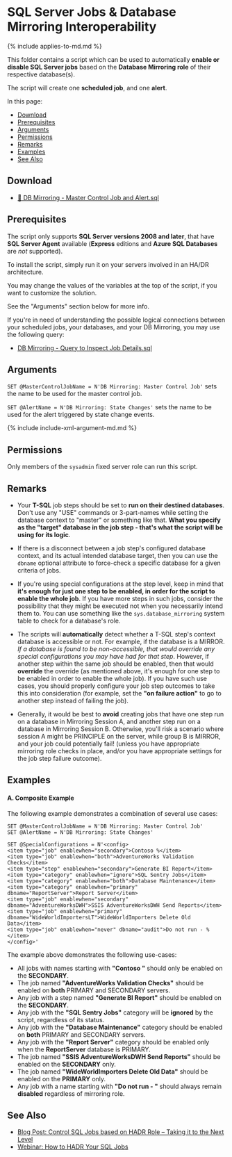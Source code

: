 # SQL Server Jobs & Database Mirroring Interoperability

{% include applies-to-md.md %}

This folder contains a script which can be used to automatically **enable or disable SQL Server jobs** based on the **Database Mirroring role** of their respective database(s).

The script will create one **scheduled job**, and one **alert**.

In this page:

- [Download](#download)
- [Prerequisites](#prerequisites)
- [Arguments](#arguments)
- [Permissions](#permissions)
- [Remarks](#remarks)
- [Examples](#examples)
- [See Also](#see-also)

## Download

- [🔽 DB Mirroring - Master Control Job and Alert.sql](DB%20Mirroring%20-%20Master%20Control%20Job%20and%20Alert.sql)

## Prerequisites

The script only supports **SQL Server versions 2008 and later**, that have **SQL Server Agent** available (**Express** editions and **Azure SQL Databases** are _not_ supported).

To install the script, simply run it on your servers involved in an HA/DR architecture.

You may change the values of the variables at the top of the script, if you want to customize the solution.

See the "Arguments" section below for more info.

If you're in need of understanding the possible logical connections between your scheduled jobs, your databases, and your DB Mirroring, you may use the following query:

- [DB Mirroring - Query to Inspect Job Details.sql](DB%20Mirroring%20-%20Inspect%20Job%20Details.sql)

## Arguments

`SET @MasterControlJobName = N'DB Mirroring: Master Control Job'` sets the name to be used for the master control job.

`SET @AlertName = N'DB Mirroring: State Changes'` sets the name to be used for the alert triggered by state change events.

{% include include-xml-argument-md.md %}

## Permissions

Only members of the `sysadmin` fixed server role can run this script.

## Remarks

- Your **T-SQL** job steps should be set to **run on their destined databases**. Don't use any "USE" commands or 3-part-names while setting the database context to "master" or something like that. **What you specify as the "target" database in the job step - that's what the script will be using for its logic**.

- If there is a disconnect between a job step's configured database context, and its actual intended database target, then you can use the `dbname` optional attribute to force-check a specific database for a given criteria of jobs.

- If you're using special configurations at the step level, keep in mind that **it's enough for just one step to be enabled, in order for the script to enable the whole job**. If you have more steps in such jobs, consider the possibility that they might be executed not when you necessarily intend them to. You can use something like the `sys.database_mirroring` system table to check for a database's role.

- The scripts will **automatically** detect whether a T-SQL step's context database is accessible or not. For example, if the database is a MIRROR. *If a database is found to be non-accessible, that would override any special configurations you may have had for that step*. However, if another step within the same job should be enabled, then that would **override** the override (as mentioned above, it's enough for one step to be enabled in order to enable the whole job). If you have such use cases, you should properly configure your job step outcomes to take this into consideration (for example, set the **"on failure action"** to go to another step instead of failing the job).

- Generally, it would be best to **avoid** creating jobs that have one step run on a database in Mirroring Session A, and another step run on a database in Mirroring Session B. Otherwise, you'll risk a scenario where session A might be PRINCIPLE on the server, while group B is MIRROR, and your job could potentially fail! (unless you have appropriate mirroring role checks in place, and/or you have appropriate settings for the job step failure outcome).

## Examples

#### A. Composite Example

The following example demonstrates a combination of several use cases:

```
SET @MasterControlJobName = N'DB Mirroring: Master Control Job'
SET @AlertName = N'DB Mirroring: State Changes'

SET @SpecialConfigurations = N'<config>
<item type="job" enablewhen="secondary">Contoso %</item>
<item type="job" enablewhen="both">AdventureWorks Validation Checks</item>
<item type="step" enablewhen="secondary">Generate BI Report</item>
<item type="category" enablewhen="ignore">SQL Sentry Jobs</item>
<item type="category" enablewhen="both">Database Maintenance</item>
<item type="category" enablewhen="primary" dbname="ReportServer">Report Server</item>
<item type="job" enablewhen="secondary" dbname="AdventureWorksDWH">SSIS AdventureWorksDWH Send Reports</item>
<item type="job" enablewhen="primary" dbname="WideWorldImportersLT">WideWorldImporters Delete Old Data</item>
<item type="job" enablewhen="never" dbname="audit">Do not run - %</item>
</config>'
```

The example above demonstrates the following use-cases:

- All jobs with names starting with **"Contoso "** should only be enabled on the **SECONDARY**.
- The job named **"AdventureWorks Validation Checks"** should be enabled on **both** PRIMARY and SECONDARY servers.
- Any job with a step named **"Generate BI Report"** should be enabled on the **SECONDARY**.
- Any job with the **"SQL Sentry Jobs"** category will be **ignored** by the script, regardless of its status.
- Any job with the **"Database Maintenance"** category should be enabled on **both** PRIMARY and SECONDARY servers.
- Any job with the **"Report Server"** category should be enabled only when the **ReportServer** database is PRIMARY.
- The job named **"SSIS AdventureWorksDWH Send Reports"** should be enabled on the **SECONDARY** only.
- The job named **"WideWorldImporters Delete Old Data"** should be enabled on the **PRIMARY** only.
- Any job with a name starting with **"Do not run - "** should always remain **disabled** regardless of mirroring role.

## See Also

- [Blog Post: Control SQL Jobs based on HADR Role – Taking it to the Next Level](https://eitanblumin.com/2020/05/26/sql-jobs-based-on-hadr-role-next-level/)
- [Webinar: How to HADR Your SQL Jobs](https://eitanblumin.com/portfolio/how-to-hadr-your-sql-jobs/)